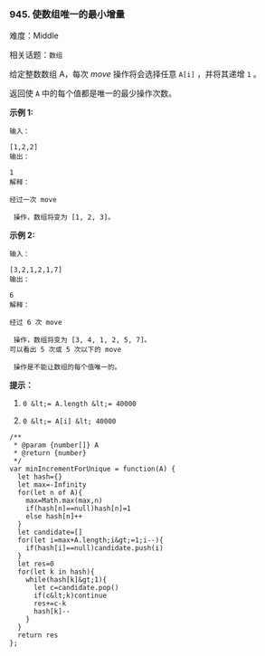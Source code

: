 ### 945. 使数组唯一的最小增量

难度：Middle

相关话题：`数组`

给定整数数组 A，每次  *move*  操作将会选择任意 `A[i]` ，并将其递增 `1` 。



返回使  `A` 中的每个值都是唯一的最少操作次数。



 **示例 1:** 





```
输入：

[1,2,2]
输出：

1
解释：

经过一次 move

 操作，数组将变为 [1, 2, 3]。
```

 **示例 2:** 





```
输入：

[3,2,1,2,1,7]
输出：

6
解释：

经过 6 次 move

 操作，数组将变为 [3, 4, 1, 2, 5, 7]。
可以看出 5 次或 5 次以下的 move

 操作是不能让数组的每个值唯一的。

```

 **提示：** 





1.  `0 &lt;= A.length &lt;= 40000` 

2.  `0 &lt;= A[i] &lt; 40000` 






```
/**
 * @param {number[]} A
 * @return {number}
 */
var minIncrementForUnique = function(A) {
  let hash={}
  let max=-Infinity
  for(let n of A){
    max=Math.max(max,n)
    if(hash[n]==null)hash[n]=1
    else hash[n]++
  }
  let candidate=[]
  for(let i=max+A.length;i&gt;=1;i--){
    if(hash[i]==null)candidate.push(i)
  }
  let res=0
  for(let k in hash){
    while(hash[k]&gt;1){
      let c=candidate.pop()
      if(c&lt;k)continue
      res+=c-k
      hash[k]--
    }
  }
  return res
};



```
